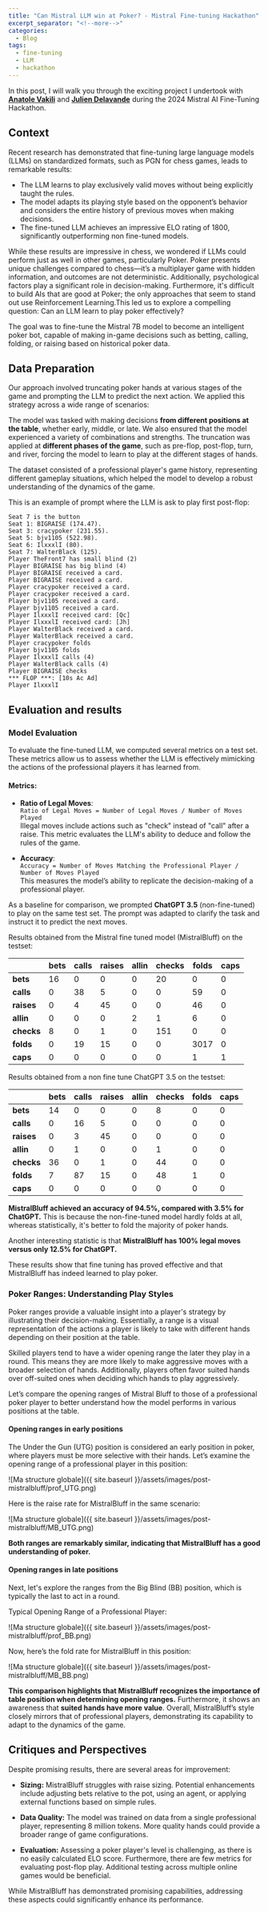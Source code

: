 ```yaml
---
title: "Can Mistral LLM win at Poker? - Mistral Fine-tuning Hackathon"
excerpt_separator: "<!--more-->"
categories:
  - Blog
tags:
  - fine-tuning
  - LLM
  - hackathon
---
```


In this post, I will walk you through the exciting project I undertook with **[Anatole Vakili](https://github.com/SoAnVa)** and **[Julien Delavande](https://github.com/JulienDelavande)** during the 2024 Mistral AI Fine-Tuning Hackathon.


## Context 

Recent research has demonstrated that fine-tuning large language models (LLMs) on standardized formats, such as PGN for chess games, leads to remarkable results:

- The LLM learns to play exclusively valid moves without being explicitly taught the rules.
- The model adapts its playing style based on the opponent’s behavior and considers the entire history of previous moves when making decisions.
- The fine-tuned LLM achieves an impressive ELO rating of 1800, significantly outperforming non fine-tuned models.

While these results are impressive in chess, we wondered if LLMs could perform just as well in other games, particularly Poker. Poker presents unique challenges compared to chess—it’s a multiplayer game with hidden information, and outcomes are not deterministic. Additionally, psychological factors play a significant role in decision-making. 
Furthermore, it's difficult to build AIs that are good at Poker; the only approaches that seem to stand out use Reinforcement Learning.This led us to explore a compelling question: Can an LLM learn to play poker effectively?


The goal was to fine-tune the Mistral 7B model to become an intelligent poker bot, capable of making in-game decisions such as betting, calling, folding, or raising based on historical poker data.

## Data Preparation

Our approach involved truncating poker hands at various stages of the game and prompting the LLM to predict the next action. We applied this strategy across a wide range of scenarios:

The model was tasked with making decisions **from different positions at the table**, whether early, middle, or late. We also ensured that the model experienced a variety of combinations and strengths. The truncation was applied at **different phases of the game**, such as pre-flop, post-flop, turn, and river, forcing the model to learn to play at the different stages of hands. 

The dataset consisted of a professional player's game history, representing different gameplay situations, which helped the model to develop a robust understanding of the dynamics of the game.

This is an example of prompt where the LLM is ask to play first post-flop:

```
Seat 7 is the button
Seat 1: BIGRAISE (174.47).
Seat 3: cracypoker (231.55).
Seat 5: bjv1105 (522.98).
Seat 6: IlxxxlI (80).
Seat 7: WalterBlack (125).
Player TheFront7 has small blind (2)
Player BIGRAISE has big blind (4)
Player BIGRAISE received a card.
Player BIGRAISE received a card.
Player cracypoker received a card.
Player cracypoker received a card.
Player bjv1105 received a card.
Player bjv1105 received a card.
Player IlxxxlI received card: [Qc]
Player IlxxxlI received card: [Jh]
Player WalterBlack received a card.
Player WalterBlack received a card.
Player cracypoker folds
Player bjv1105 folds
Player IlxxxlI calls (4)
Player WalterBlack calls (4)
Player BIGRAISE checks
*** FLOP ***: [10s Ac Ad]
Player IlxxxlI
```


## Evaluation and results

### Model Evaluation

To evaluate the fine-tuned LLM, we computed several metrics on a test set. These metrics allow us to assess whether the LLM is effectively mimicking the actions of the professional players it has learned from.

#### Metrics:

- **Ratio of Legal Moves**:  
  `Ratio of Legal Moves = Number of Legal Moves / Number of Moves Played`  
  Illegal moves include actions such as "check" instead of "call" after a raise. This metric evaluates the LLM's ability to deduce and follow the rules of the game.

- **Accuracy**:  
  `Accuracy = Number of Moves Matching the Professional Player / Number of Moves Played`  
  This measures the model’s ability to replicate the decision-making of a professional player.

As a baseline for comparison, we prompted **ChatGPT 3.5** (non-fine-tuned) to play on the same test set. The prompt was adapted to clarify the task and instruct it to predict the next moves.

Results obtained from the Mistral fine tuned model (MistralBluff) on the testset: 

|           | bets | calls | raises | allin | checks | folds | caps |
|-----------|------|-------|--------|-------|--------|-------|------|
| **bets**  |  16  |   0   |   0    |   0   |   20   |   0   |   0  |
| **calls** |   0  |  38   |   5    |   0   |   0    |  59   |   0  |
| **raises**|   0  |   4   |   45   |   0   |   0    |  46   |   0  |
| **allin** |   0  |   0   |   0    |   2   |   1    |   6   |   0  |
| **checks**|   8  |   0   |   1    |   0   |   151  |   0   |   0  |
| **folds** |   0  |  19   |   15   |   0   |   0    | 3017  |   0  |
| **caps**  |   0  |   0   |   0    |   0   |   0    |   1   |   1  |


Results obtained from a non fine tune ChatGPT 3.5 on the testset:

|           | bets | calls | raises | allin | checks | folds | caps |
|-----------|------|-------|--------|-------|--------|-------|------|
| **bets**  |  14  |   0   |   0    |   0   |   8    |   0   |   0  |
| **calls** |   0  |  16   |   5    |   0   |   0    |   0   |   0  |
| **raises**|   0  |   3   |   45   |   0   |   0    |   0   |   0  |
| **allin** |   0  |   1   |   0    |   0   |   1    |   0   |   0  |
| **checks**|   36 |   0   |   1    |   0   |   44   |   0   |   0  |
| **folds** |   7  |  87   |   15   |   0   |   48   |   1   |   0  |
| **caps**  |   0  |   0   |   0    |   0   |   0    |   0   |   0  |



**MistralBluff achieved an accuracy of 94.5%, compared with 3.5% for ChatGPT.** This is because the non-fine-tuned model hardly folds at all, whereas statistically, it's better to fold the majority of poker hands. 

Another interesting statistic is that **MistralBluff has 100% legal moves versus only 12.5% for ChatGPT.**

These results show that fine tuning has proved effective and that MistralBluff has indeed learned to play poker.

### Poker Ranges: Understanding Play Styles

Poker ranges provide a valuable insight into a player's strategy by illustrating their decision-making. Essentially, a range is a visual representation of the actions a player is likely to take with different hands depending on their position at the table.

Skilled players tend to have a wider opening range the later they play in a round. This means they are more likely to make aggressive moves with a broader selection of hands. Additionally, players often favor suited hands over off-suited ones when deciding which hands to play aggressively.

Let’s compare the opening ranges of Mistral Bluff to those of a professional poker player to better understand how the model performs in various positions at the table.

#### Opening ranges in early positions

The Under the Gun (UTG) position is considered an early position in poker, where players must be more selective with their hands. Let’s examine the opening range of a professional player in this position:

![Ma structure globale]({{ site.baseurl }}/assets/images/post-mistralbluff/prof_UTG.png)

Here is the raise rate for MistralBluff in the same scenario:

![Ma structure globale]({{ site.baseurl }}/assets/images/post-mistralbluff/MB_UTG.png)

**Both ranges are remarkably similar, indicating that MistralBluff has a good understanding of poker.**

#### Opening ranges in late positions

Next, let's explore the ranges from the Big Blind (BB) position, which is typically the last to act in a round.

Typical Opening Range of a Professional Player:

![Ma structure globale]({{ site.baseurl }}/assets/images/post-mistralbluff/prof_BB.png)

Now, here’s the fold rate for MistralBluff in this position:

![Ma structure globale]({{ site.baseurl }}/assets/images/post-mistralbluff/MB_BB.png)

**This comparison highlights that MistralBluff recognizes the importance of table position when determining opening ranges.** Furthermore, it shows an awareness that **suited hands have more value**. Overall, MistralBluff’s style closely mirrors that of professional players, demonstrating its capability to adapt to the dynamics of the game.


## Critiques and Perspectives

Despite promising results, there are several areas for improvement:

- **Sizing:** MistralBluff struggles with raise sizing. Potential enhancements include adjusting bets relative to the pot, using an agent, or applying external functions based on simple rules.

- **Data Quality:** The model was trained on data from a single professional player, representing 8 million tokens. More quality hands could provide a broader range of game configurations.

- **Evaluation:** Assessing a poker player's level is challenging, as there is no easily calculated ELO score. Furthermore, there are few metrics for evaluating post-flop play. Additional testing across multiple online games would be beneficial.

While MistralBluff has demonstrated promising capabilities, addressing these aspects could significantly enhance its performance.
